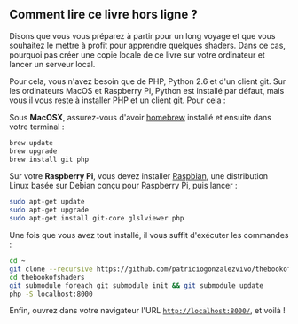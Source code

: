 ## Comment lire ce livre hors ligne ?

Disons que vous vous préparez à partir pour un long voyage et que vous souhaitez le mettre à profit pour apprendre quelques shaders. Dans ce cas, pourquoi pas créer une copie locale de ce livre sur votre ordinateur et lancer un serveur local.

Pour cela, vous n'avez besoin que de PHP, Python 2.6 et d'un client git. Sur les ordinateurs MacOS et Raspberry Pi, Python est installé par défaut, mais vous il vous reste à installer PHP et un client git. Pour cela :

Sous **MacOSX**, assurez-vous d'avoir [homebrew](http://brew.sh/) installé et ensuite dans votre terminal :

```bash
brew update
brew upgrade
brew install git php
```

Sur votre **Raspberry Pi**, vous devez installer [Raspbian](https://www.raspberrypi.org/downloads/raspbian/), une distribution Linux basée sur Debian conçu pour Raspberry Pi, puis lancer :

```bash
sudo apt-get update
sudo apt-get upgrade
sudo apt-get install git-core glslviewer php
```

Une fois que vous avez tout installé, il vous suffit d'exécuter les commandes :

```bash
cd ~
git clone --recursive https://github.com/patriciogonzalezvivo/thebookofshaders.git
cd thebookofshaders
git submodule foreach git submodule init && git submodule update
php -S localhost:8000
```

Enfin, ouvrez dans votre navigateur l'URL [`http://localhost:8000/`](http://localhost:8000/), et voilà !

